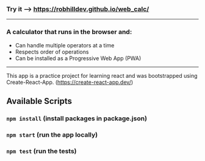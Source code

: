 ### Try it --> https://robhilldev.github.io/web_calc/

---

### A calculator that runs in the browser and:
- Can handle multiple operators at a time
- Respects order of operations
- Can be installed as a Progressive Web App (PWA)

---

This app is a practice project for learning react and was bootstrapped using Create-React-App. (https://create-react-app.dev/)



## Available Scripts

### `npm install` (install packages in package.json)

### `npm start` (run the app locally)

### `npm test` (run the tests)
